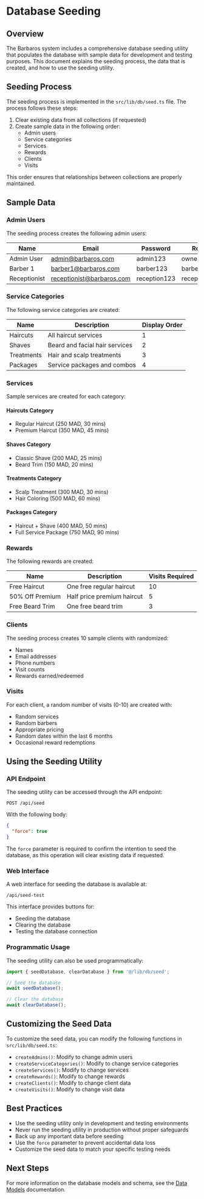 # Database Seeding

## Overview

The Barbaros system includes a comprehensive database seeding utility that populates the database with sample data for development and testing purposes. This document explains the seeding process, the data that is created, and how to use the seeding utility.

## Seeding Process

The seeding process is implemented in the `src/lib/db/seed.ts` file. The process follows these steps:

1. Clear existing data from all collections (if requested)
2. Create sample data in the following order:
   - Admin users
   - Service categories
   - Services
   - Rewards
   - Clients
   - Visits

This order ensures that relationships between collections are properly maintained.

## Sample Data

### Admin Users

The seeding process creates the following admin users:

| Name | Email | Password | Role |
|------|-------|----------|------|
| Admin User | admin@barbaros.com | admin123 | owner |
| Barber 1 | barber1@barbaros.com | barber123 | barber |
| Receptionist | receptionist@barbaros.com | reception123 | receptionist |

### Service Categories

The following service categories are created:

| Name | Description | Display Order |
|------|-------------|---------------|
| Haircuts | All haircut services | 1 |
| Shaves | Beard and facial hair services | 2 |
| Treatments | Hair and scalp treatments | 3 |
| Packages | Service packages and combos | 4 |

### Services

Sample services are created for each category:

#### Haircuts Category
- Regular Haircut (250 MAD, 30 mins)
- Premium Haircut (350 MAD, 45 mins)

#### Shaves Category
- Classic Shave (200 MAD, 25 mins)
- Beard Trim (150 MAD, 20 mins)

#### Treatments Category
- Scalp Treatment (300 MAD, 30 mins)
- Hair Coloring (500 MAD, 60 mins)

#### Packages Category
- Haircut + Shave (400 MAD, 50 mins)
- Full Service Package (750 MAD, 90 mins)

### Rewards

The following rewards are created:

| Name | Description | Visits Required |
|------|-------------|----------------|
| Free Haircut | One free regular haircut | 10 |
| 50% Off Premium | Half price premium haircut | 5 |
| Free Beard Trim | One free beard trim | 3 |

### Clients

The seeding process creates 10 sample clients with randomized:
- Names
- Email addresses
- Phone numbers
- Visit counts
- Rewards earned/redeemed

### Visits

For each client, a random number of visits (0-10) are created with:
- Random services
- Random barbers
- Appropriate pricing
- Random dates within the last 6 months
- Occasional reward redemptions

## Using the Seeding Utility

### API Endpoint

The seeding utility can be accessed through the API endpoint:

```
POST /api/seed
```

With the following body:

```json
{
  "force": true
}
```

The `force` parameter is required to confirm the intention to seed the database, as this operation will clear existing data if requested.

### Web Interface

A web interface for seeding the database is available at:

```
/api/seed-test
```

This interface provides buttons for:
- Seeding the database
- Clearing the database
- Testing the database connection

### Programmatic Usage

The seeding utility can also be used programmatically:

```typescript
import { seedDatabase, clearDatabase } from '@/lib/db/seed';

// Seed the database
await seedDatabase();

// Clear the database
await clearDatabase();
```

## Customizing the Seed Data

To customize the seed data, you can modify the following functions in `src/lib/db/seed.ts`:

- `createAdmins()`: Modify to change admin users
- `createServiceCategories()`: Modify to change service categories
- `createServices()`: Modify to change services
- `createRewards()`: Modify to change rewards
- `createClients()`: Modify to change client data
- `createVisits()`: Modify to change visit data

## Best Practices

- Use the seeding utility only in development and testing environments
- Never run the seeding utility in production without proper safeguards
- Back up any important data before seeding
- Use the `force` parameter to prevent accidental data loss
- Customize the seed data to match your specific testing needs

## Next Steps

For more information on the database models and schema, see the [Data Models](./data-models.md) documentation. 